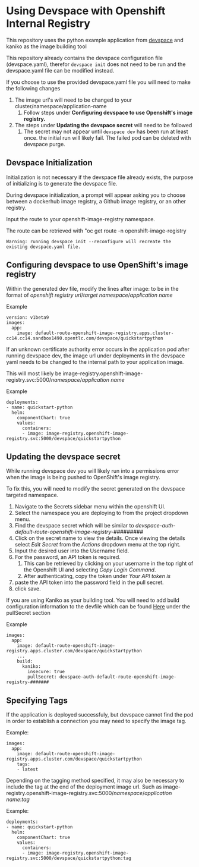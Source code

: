 # Using Devspace with Openshift Internal Registry
This repository uses the python example application from [devspace](https://devspace.sh/cli/docs/introduction) and kaniko as the image building tool

This repository already contains the devspace configuration file (devspace.yaml), therefor `devspace init` does not need to be run and the devspace.yaml file can be modified instead.

If you choose to use the provided devspace.yaml file you will need to make the following changes
1. The image url's will need to be changed to your cluster/namespace/application-name
    1. Follow steps under **Configuring devspace to use Openshift's image registry.**
1. The steps under **Updating the devspace secret** will need to be followed
    1. The secret may not appear until `devspace dev` has been run at least once. the initial run will likely fail. The failed pod can be deleted with devspace purge.


## Devspace Initialization
Initialization is not necessary if the devspace file already exists, the purpose of initializing is to generate the devspace file.

During devspace initialization, a prompt will appear asking you to choose between a dockerhub image registry, a Github image registry, or an other registry.

Input the route to your openshift-image-registry namespace.

The route can be retrieved with "oc get route -n openshift-image-registry

```   
Warning: running devspace init --reconfigure will recreate the existing devspace.yaml file.
```

## Configuring devspace to use OpenShift's image registry
Within the generated dev file, modify the lines after image: to be in the format of *openshift registry url*/*target namespace*/*application name*

Example

```
version: v1beta9
images:
  app:
    image: default-route-openshift-image-registry.apps.cluster-cc14.cc14.sandbox1490.opentlc.com/devspace/quickstartpython
```

If an unknown certificate authority error occurs in the application pod after running devspace dev, the image url under deployments in the devspace yaml needs to be changed to the internal path to your application image.

This will most likely be image-registry.openshift-image-registry.svc:5000/*namespace*/*application name*

Example

```
deployments:
- name: quickstart-python
  helm:
    componentChart: true
    values:
      containers:
      - image: image-registry.openshift-image-registry.svc:5000/devspace/quickstartpython
```

## Updating the devspace secret
While running devspace dev you will likely run into a permissions error when the image is being pushed to OpenShift's image registry.

To fix this, you will need to modify the secret generated on the devspace targeted namespace. 

1. Navigate to the Secrets sidebar menu within the openshift UI.
1. Select the namespace you are deploying to from the project dropdown menu.
1. Find the devspace secret which will be similar to *devspace-auth-default-route-openshift-image-registry-#########*
1. Click on the secret name to view the details. Once viewing the details select *Edit Secret* from the *Actions* dropdown menu at the top right.
1. Input the desired user into the Username field.
1. For the password, an API token is required. 
    1. This can be retrieved by clicking on your username in the top right of the Openshift UI and selecting *Copy Login Command*.
    1. After authenticating, copy the token under *Your API token is*
1. paste the API token into the password field in the pull secret.
1. click save.

If you are using Kaniko as your building tool. You will need to add build configuration information to the devfile which can be found [Here](https://devspace.sh/cli/docs/configuration/images/kaniko) under the pullSecret section

Example
```
images:
  app:
    image: default-route-openshift-image-registry.apps.cluster.com/devspace/quickstartpython
    ...
    build:
      kaniko:
        insecure: true
        pullSecret: devspace-auth-default-route-openshift-image-registry-#######
```

## Specifying Tags
If the application is deployed successfuly, but devspace cannot find the pod in order to establish a connection you may need to specify the image tag.

Example:
```
images:
  app:
    image: default-route-openshift-image-registry.apps.cluster.com/devspace/quickstartpython
    tags:
    - latest
```
Depending on the tagging method specified, it may also be necessary to include the tag at the end of the deployment image url.
Such as image-registry.openshift-image-registry.svc:5000/*namespace*/*application name*:*tag*

Example:
```
deployments:
- name: quickstart-python
  helm:
    componentChart: true
    values:
      containers:
      - image: image-registry.openshift-image-registry.svc:5000/devspace/quickstartpython:tag
```
